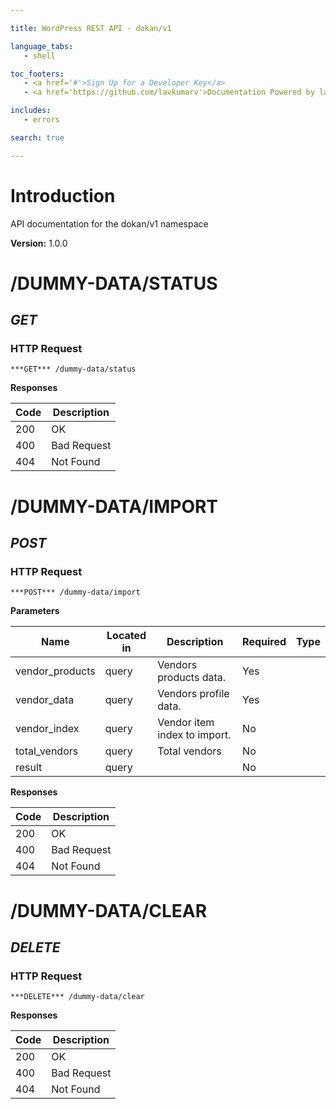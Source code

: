 ```yaml
--- 

title: WordPress REST API - dokan/v1 

language_tabs: 
   - shell 

toc_footers: 
   - <a href='#'>Sign Up for a Developer Key</a> 
   - <a href='https://github.com/lavkumarv'>Documentation Powered by lav</a> 

includes: 
   - errors 

search: true 

--- 
```


# Introduction 

API documentation for the dokan/v1 namespace 

**Version:** 1.0.0 

# /DUMMY-DATA/STATUS
## ***GET*** 

### HTTP Request 
`***GET*** /dummy-data/status` 

**Responses**

| Code | Description |
| ---- | ----------- |
| 200 | OK |
| 400 | Bad Request |
| 404 | Not Found |

# /DUMMY-DATA/IMPORT
## ***POST*** 

### HTTP Request 
`***POST*** /dummy-data/import` 

**Parameters**

| Name | Located in | Description | Required | Type |
| ---- | ---------- | ----------- | -------- | ---- |
| vendor_products | query | Vendors products data. | Yes |  |
| vendor_data | query | Vendors profile data. | Yes |  |
| vendor_index | query | Vendor item index to import. | No |  |
| total_vendors | query | Total vendors | No |  |
| result | query |  | No |  |

**Responses**

| Code | Description |
| ---- | ----------- |
| 200 | OK |
| 400 | Bad Request |
| 404 | Not Found |

# /DUMMY-DATA/CLEAR
## ***DELETE*** 

### HTTP Request 
`***DELETE*** /dummy-data/clear` 

**Responses**

| Code | Description |
| ---- | ----------- |
| 200 | OK |
| 400 | Bad Request |
| 404 | Not Found |

<!-- Converted with the swagger-to-slate https://github.com/lavkumarv/swagger-to-slate -->
